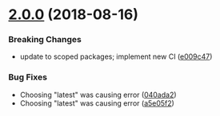 # [2.0.0](https://github.com/sprucelabsai/sprucebot-cli/compare/v1.5.0...v2.0.0) (2018-08-16)


### Breaking Changes

* update to scoped packages; implement new CI ([e009c47](https://github.com/sprucelabsai/sprucebot-cli/commit/e009c47))


### Bug Fixes

* Choosing "latest" was causing error ([040ada2](https://github.com/sprucelabsai/sprucebot-cli/commit/040ada2))
* Choosing "latest" was causing error ([a5e05f2](https://github.com/sprucelabsai/sprucebot-cli/commit/a5e05f2))
